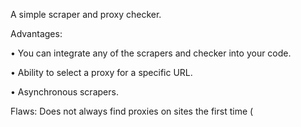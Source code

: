 A simple scraper and proxy checker.

 Advantages:
 
 • You can integrate any of the scrapers and checker into your code.
 
 • Ability to select a proxy for a specific URL.
 
 • Asynchronous scrapers.

 Flaws:
 Does not always find proxies on sites the first time (
